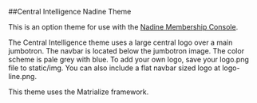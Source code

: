 ##Central Intelligence Nadine Theme

This is an option theme for use with the [Nadine Membership Console](http://nadineproject.org/).

The Central Intelligence theme uses a large central logo over a main jumbotron. The navbar is located below the jumbotron image. The color scheme is pale grey with blue. To add your own logo, save your logo.png file to static/img. You can also include a flat navbar sized logo at logo-line.png.


This theme uses the Matrialize framework.
